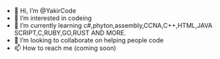 - 👋 Hi, I’m @YakirCode
- 👀 I’m interested in codeing
- 🌱 I’m currently learning c#,phyton,assembly,CCNA,C++,HTML,JAVA SCRIPT,C,RUBY,GO,RUST AND MORE.
- 💞️ I’m looking to collaborate on helping people code
- 📫 How to reach me (coming soon)

<!---
YakirCode/YakirCode is a ✨ special ✨ repository because its `README.md` (this file) appears on your GitHub profile.
You can click the Preview link to take a look at your changes.
--->
